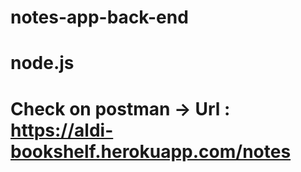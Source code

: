 # notes-app-back-end

# node.js
# Check on postman -> Url : https://aldi-bookshelf.herokuapp.com/notes
